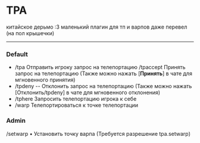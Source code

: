 # TPA #

китайское дерьмо :3
маленький плагин для тп и варпов
даже перевел (на пол крышечки)

---

### Default

- /tpa
  Отправить игроку запрос на телепортацию
/tpaccept Принять запрос на телепортацию (Также можно нажать [**Принять**] в чате для мгновенного принятия)
- /tpdeny
-- Отклонить запрос на телепортацию (Также можно нажать [Отклонить/tpdeny] в чате для мгновенного отклонения)
- /tphere Запросить телепортацию игрока к себе
- /warp Телепортироваться к точке телепортации

### Admin

/setwarp • Установить точку варпа (Требуется разрешение tpa.setwarp)